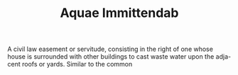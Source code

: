 ---
title: Aquae Immittendab
permalink: "/definitions/aquae-immittendab.html"
body: A civil law easement or servitude, consisting in the right of one whose house
  is surrounded with other buildings to cast waste water upon the adja-cent roofs
  or yards. Similar to the common
published_at: '2018-07-07'
layout: post
---